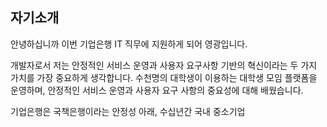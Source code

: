 ## 자기소개

안녕하십니까 이번 기업은행 IT 직무에 지원하게 되어 영광입니다.

개발자로서 저는 안정적인 서비스 운영과 사용자 요구사항 기반의 혁신이라는 두 가지 가치를 가장 중요하게 생각합니다. 수천명의 대학생이 이용하는 대학생 모임 플랫폼을 운영하며, 안정적인 서비스 운영과 사용자 요구 사항의 중요성에 대해 배웠습니다.

기업은행은 국책은행이라는 안정성 아래, 수십년간 국내 중소기업
